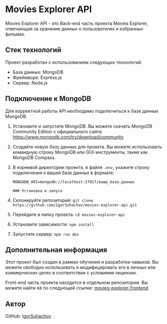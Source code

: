 # Movies Explorer API

Movies Explorer API - это Back-end часть проекта Movies Explorer, отвечающая за хранение данных о пользователях и избранных фильмах.

## Стек технологий

Проект разработан с использованием следующих технологий:

- База данных: MongoDB
- Фреймворк: Express.js
- Сервер: Node.js



## Подключение к MongoDB

Для корректной работы API необходимо подключиться к базе данных MongoDB.

1. Установите и запустите MongoDB. Вы можете скачать MongoDB Community Edition с официального сайта: https://www.mongodb.com/try/download/community

2. Создайте новую базу данных для проекта. Вы можете использовать командную строку MongoDB или GUI-инструменты, такие как MongoDB Compass.

3. В корневой директории проекта, в файле `.env`, укажите строку подключения к вашей базе данных в формате:

   ```env
   MONGODB_URI=mongodb://localhost:27017/ваша_база_данных

   ### Установка и запуск

1. Склонируйте репозиторий: `git clone https://github.com/IgorSuhachov/movies-explorer-api.git`
2. Перейдите в папку проекта: `cd movies-explorer-api`
3. Установите зависимости: `npm install`
4. Запустите сервер: `npm run dev`

## Дополнительная информация

Этот проект был создан в рамках обучения и разработки навыков. Вы можете свободно использовать и модифицировать его в личных или коммерческих целях в соответствии с условиями лицензии.

Front-end часть проекта находится в отдельном репозитории. Вы можете найти её по следующей ссылке: [movies-explorer-frontend](https://github.com/IgorSuhachov/movies-explorer-frontend).

## Автор

GitHub: [IgorSuhachov ](https://github.com/IgorSuhachov/)
